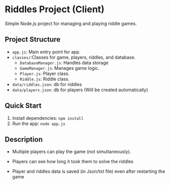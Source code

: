 # Riddles Project (Client)

Simple Node.js project for managing and playing riddle games.

## Project Structure
- `app.js`: Main entry point for app.
- `classes/`:Classes for game, players, riddles, and database.
  - `DatabaseManager.js`: Handles data storage
  - `GameManager.js`: Manages game logic.
  - `Player.js`: Player class.
  - `Riddle.js`: Riddle class.
- `data/riddles.json`: db for riddles
- `data/players.json`: db for players (Will be created automatically)

## Quick Start
1. Install dependencies: `npm install`
2. Run the app: `node app.js`

## Description
- Multiple players can play the game (not simultaneously).

- Players can see how long it took them to solve the riddles

- Player and riddles data is saved (in Json/txt file) even after restarting the game
